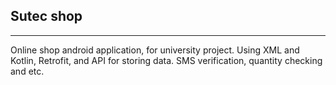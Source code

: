 ## Sutec shop
---
Online shop android application, for university project. 
Using XML and Kotlin, Retrofit, and API for storing data.
SMS verification, quantity checking and etc.
